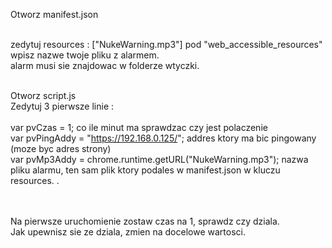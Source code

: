 Otworz manifest.json <br><br>

zedytuj  resources : ["NukeWarning.mp3"] pod  "web_accessible_resources" <br>
wpisz nazwe twoje pliku z alarmem. <br>
alarm musi sie znajdowac w folderze wtyczki.<br><br>

Otworz script.js  <br>
Zedytuj 3 pierwsze linie :<br>
<br>
var pvCzas = 1; co ile minut ma sprawdzac czy jest polaczenie<br>
var pvPingAddy = "https://192.168.0.125/"; addres ktory ma bic pingowany (moze byc adres strony)<br>
var pvMp3Addy = chrome.runtime.getURL("NukeWarning.mp3"); nazwa pliku alarmu, ten sam plik ktory podales w manifest.json w kluczu resources.  .<br>
<br><br>

Na pierwsze uruchomienie zostaw czas na 1, sprawdz czy dziala.<br>
Jak upewnisz sie ze dziala, zmien na docelowe wartosci.<br>
